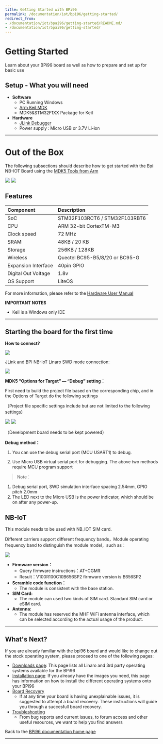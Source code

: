 ```yaml
---
title: Getting Started with BPi96
permalink: /documentation/iot/bpi96/getting-started/
redirect_from:
- /documentation/iot/bpai96/getting-started/README.md/
- /documentation/iot/bpai96/getting-started/
---
```

# Getting Started

Learn about your BPi96 board as well as how to prepare and set up for basic use

## Setup - What you will need

- **Software**
  - PC Running Windows
  - [Arm Keil MDK](http://www2.keil.com/mdk5)
  - MDK5&STM32F1XX Package for Keil
- **Hardware**
  - [JLink Debugger](https://www.segger.com/products/debug-probes/j-link/)
  - Power supply : Micro USB or 3.7V Li-ion

***

# Out of the Box

The following subsections should describe how to get started with the Bpi NB-IOT Board using the [MDK5 Tools from Arm](http://www2.keil.com/mdk5)

<img src="https://github.com/96boards/documentation/raw/master/iot/bpi96/additional-docs/images/images-board/hd/bpi96-back-hd.jpg?raw=true" data-canonical-src="https://github.com/96boards/documentation/raw/master/iot/bpi96/additional-docs/images/images-board/hd/bpi96-back-hd.jpg?raw=true"/>

<img src="https://github.com/96boards/documentation/raw/master/iot/bpi96/additional-docs/images/images-board/hd/bpi96-front-hd.jpg?raw=true" data-canonical-src="https://github.com/96boards/documentation/raw/master/iot/bpi96/additional-docs/images/images-board/hd/bpi96-front-hd.jpg?raw=true"/>

## Features

|   Component          |   Description                   |
|:---------------------|:--------------------------------|
|  SoC                 | STM32F103RCT6 / STM32F103RBT6   |
|  CPU                 | ARM 32-bit CortexTM-M3          |
|  Clock speed         | 72 MHz                          |
|  SRAM                | 48KB / 20 KB                    |
|  Storage             | 256KB / 128KB                   |
|  Wireless            | Quectel BC95-B5/8/20 or BC95-G  |
|  Expansion Interface | 40pin GPIO                      |
|  Digital Out Voltage | 1.8v                            |
|  OS Support          | LiteOS                          |

For more information, please refer to the [Hardware User Manual](../hardware-docs)

**IMPORTANT NOTES**

- Keil is a Windows only IDE

***

## Starting the board for the first time

**How to connect?**

<img src="https://github.com/96boards/documentation/blob/master/iot/bpi96/additional-docs/images/images-hw-user-manual/Interface_line_sequence-en.png?raw=true" data-canonical-src="https://github.com/96boards/documentation/blob/master/iot/bpi96/additional-docs/images/images-hw-user-manual/Interface_line_sequence-en.png?raw=true"/>

JLink and BPI NB-IoT Linaro SWD mode connection:

<img src="https://github.com/96boards/documentation/blob/master/iot/bpi96/additional-docs/images/images-hw-user-manual/connect1.png?raw=true" data-canonical-src="https://github.com/96boards/documentation/blob/master/iot/bpi96/additional-docs/images/images-hw-user-manual/connect1.png?raw=true"/>

**MDK5 “Options for Target” — “Debug” setting：**

First need to build the project file based on the corresponding chip, and in the Options of Target do the following settings

（Project file specific settings include but are not limited to the following settings）

<img src="https://github.com/96boards/documentation/blob/master/iot/bpi96/additional-docs/images/images-hw-user-manual/debug_setting_1.png?raw=true" data-canonical-src="https://github.com/96boards/documentation/blob/master/iot/bpi96/additional-docs/images/images-hw-user-manual/debug_setting_1.png?raw=true"/>
<img src="https://github.com/96boards/documentation/blob/master/iot/bpi96/additional-docs/images/images-hw-user-manual/debug_setting_1.png?raw=true" data-canonical-src="https://github.com/96boards/documentation/blob/master/iot/bpi96/additional-docs/images/images-hw-user-manual/debug_setting_1.png?raw=true"/>

（Development board needs to be kept powered）

**Debug method：**

1.	You can use the debug serial port (MCU USART1) to debug.

2.	Use Micro USB virtual serial port for debugging.
The above two methods require MCU program support

> Note：
1.	Debug serial port, SWD simulation interface spacing 2.54mm, GPIO pitch 2.0mm
2.	The LED next to the Micro USB is the power indicator, which should be on after any power-up.
 

## NB-IoT

This module needs to be used with NB_IOT SIM card.

Different carriers support different frequency bands，Module operating frequency band to distinguish the module model，such as：

<img src="https://github.com/96boards/documentation/blob/master/iot/bpi96/additional-docs/images/images-hw-user-manual/Band.png?raw=true" data-canonical-src="https://github.com/96boards/documentation/blob/master/iot/bpi96/additional-docs/images/images-hw-user-manual/Band.png?raw=true"/>

- **Firmware version：**
  - Query firmware instructions：AT+CGMR
  - Result：V100R100C10B656SP2  firmware version is B656SP2
- **Scramble code function：**
  - The module is consistent with the base station.
- **SIM Card:**
  - The module can used two kinds of SIM card. Standard SIM card or eSIM card.
- **Antenna:**
  - The module has reserved the MHF WiFi antenna interface, which can be selected according to the actual usage of the product.

***

## What's Next?

If you are already familiar with the bpi96 board and would like to change out the stock operating system, please proceed to one of the following pages:
- [Downloads page](../downloads/): This page lists all Linaro and 3rd party operating systems available for the BPi96
- [Installation page](../installation/): If you already have the images you need, this page has information on how to install the different operating systems onto your BPi96
- [Board Recovery](../installation/)
   - If at any time your board is having unexplainable issues, it is suggested to attempt a board recovery. These instructions will guide you through a succesfull board recovery.
- [Troubleshooting](../support/)
  - From bug reports and current issues, to forum access and other useful resources, we want to help you find answers

Back to the [BPi96 documentation home page](../)

***   
